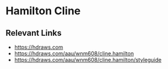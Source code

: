 # Hamilton Cline

## Relevant Links
- https://hdraws.com
- https://hdraws.com/aau/wnm608/cline.hamilton
- https://hdraws.com/aau/wnm608/cline.hamilton/styleguide